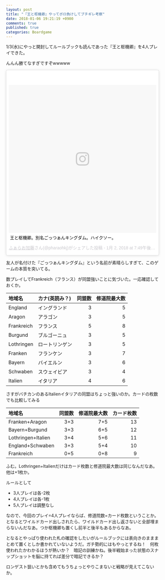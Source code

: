 ```yaml
---
layout: post
title: "『王と枢機卿』やってボロ負けしてブチギレ考察"
date: 2018-01-06 19:21:19 +0900
comments: true
published: true
categories: Boardgame
---
```


1/3(水)にやっと開封してルールブックも読んであった『王と枢機卿』を4人プレイできた。

んんん勝てなすぎですぞwwwww

<blockquote class="instagram-media" data-instgrm-captioned data-instgrm-permalink="https://www.instagram.com/p/BdeQtXAlJnk/" data-instgrm-version="8" style=" background:#FFF; border:0; border-radius:3px; box-shadow:0 0 1px 0 rgba(0,0,0,0.5),0 1px 10px 0 rgba(0,0,0,0.15); margin: 1px; max-width:658px; padding:0; width:99.375%; width:-webkit-calc(100% - 2px); width:calc(100% - 2px);"><div style="padding:8px;"> <div style=" background:#F8F8F8; line-height:0; margin-top:40px; padding:50.0% 0; text-align:center; width:100%;"> <div style=" background:url(data:image/png;base64,iVBORw0KGgoAAAANSUhEUgAAACwAAAAsCAMAAAApWqozAAAABGdBTUEAALGPC/xhBQAAAAFzUkdCAK7OHOkAAAAMUExURczMzPf399fX1+bm5mzY9AMAAADiSURBVDjLvZXbEsMgCES5/P8/t9FuRVCRmU73JWlzosgSIIZURCjo/ad+EQJJB4Hv8BFt+IDpQoCx1wjOSBFhh2XssxEIYn3ulI/6MNReE07UIWJEv8UEOWDS88LY97kqyTliJKKtuYBbruAyVh5wOHiXmpi5we58Ek028czwyuQdLKPG1Bkb4NnM+VeAnfHqn1k4+GPT6uGQcvu2h2OVuIf/gWUFyy8OWEpdyZSa3aVCqpVoVvzZZ2VTnn2wU8qzVjDDetO90GSy9mVLqtgYSy231MxrY6I2gGqjrTY0L8fxCxfCBbhWrsYYAAAAAElFTkSuQmCC); display:block; height:44px; margin:0 auto -44px; position:relative; top:-22px; width:44px;"></div></div> <p style=" margin:8px 0 0 0; padding:0 4px;"> <a href="https://www.instagram.com/p/BdeQtXAlJnk/" style=" color:#000; font-family:Arial,sans-serif; font-size:14px; font-style:normal; font-weight:normal; line-height:17px; text-decoration:none; word-wrap:break-word;" target="_blank">王と枢機卿。別名ごっつぁんキングダム。ハイクソー。</a></p> <p style=" color:#c9c8cd; font-family:Arial,sans-serif; font-size:14px; line-height:17px; margin-bottom:0; margin-top:8px; overflow:hidden; padding:8px 0 7px; text-align:center; text-overflow:ellipsis; white-space:nowrap;"><a href="https://www.instagram.com/pharaohkj/" style=" color:#c9c8cd; font-family:Arial,sans-serif; font-size:14px; font-style:normal; font-weight:normal; line-height:17px;" target="_blank"> ふぁらお加藤</a>さん(@pharaohkj)がシェアした投稿 - <time style=" font-family:Arial,sans-serif; font-size:14px; line-height:17px;" datetime="2018-01-03T03:49:54+00:00"> 1月 2, 2018 at 7:49午後 PST</time></p></div></blockquote> <script async defer src="//platform.instagram.com/en_US/embeds.js"></script>

友人が名付けた『ごっつぁんキングダム』という名前が素晴らしすぎて、このゲームの本質を突いてる。

数プレイしてFrankreich（フランス）が同盟強いことに気づいた。一応確認しておくか。


| 地域名 | カナ(英読み？) | 同盟数 | 修道院最大数 |
|:-------|:---------------|-------:|-------------:|
| England | イングランド | 3 | 5 |
| Aragon | アラゴン | 3 | 5 |
| Frankreich | フランス | 5 | 8 |
| Burgund | ブルゴーニュ | 3 | 5 |
| Lothringen | ロートリンゲン | 3 | 5 |
| Franken | フランケン | 3 | 7 |
| Bayern | バイエルン | 3 | 6 |
| Schwaben | スウェイビア | 3 | 4 |
| Italien | イタリア | 4 | 6 |

さすがバチカンのあるItalienイタリアの同盟はちょっと強いのか。カードの枚数でも比較してみる

| 地域名 | 同盟数 | 修道院最大数 | カード枚数 |
|:-------|-------:|---------------:|-----------:|
| Franken+Aragon     | 3+3 | 7+5 | 13 |
| Bayern+Burgund     | 3+3 | 6+5 | 12 |
| Lothringen+Italien | 3+4 | 5+6 | 11 |
| England+Schwaben   | 3+3 | 5+4 | 10 |
| Frankreich         | 0+5 | 0+8 |  9 |

ふむ。Lothringen+Italienだけはカード枚数と修道院最大数は同じなんだなあ。他は+1枚か。

ルールとして

- 3人プレイは各-2枚
- 4人プレイは各-1枚
- 5人プレイは調整なし

なので、今回のプレイ=4人プレイならば、修道院数=カード枚数ということか。となるとワイルドカード出しされたら、ワイルドカード出し返さないと全部埋まらないんだなあ。つか枢機卿も置くし前半と後半もあるからなあ。

となるとやっぱり使われた札の確認をしたいがルールブックには表向きのまままとめて置くとしか書かれていないようだ。ガチ勢的にはもやっとするね！　何枚使われたかわかるほうが熱いか？　暗記の訓練かね。後半戦始まった状態のスナップショットを脳に持てれば差分で暗記できるか？

ロンゲスト狙いとかも含めてもうちょっとやりこまないと戦略が見えてこないか。
